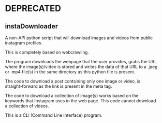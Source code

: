 # DEPRECATED

## instaDownloader

A non-API python script that will download images and videos from public instagram profiles.

This is completely based on webcrawling.

The program downloads the webpage that the user provides, grabs the URL where the image(s)/video is stored and writes the data of that URL to a .jpeg or .mp4 file(s) in the same directory as this python file is present.

The code to download a post containing only one image or video, is straight-forward as the link is present in the meta tag.

The code to download a collection of image(s) works based on the keywords that Instagram uses in the web page. This code cannot download a collection of videos.

This is a CLI (Command Line Interface) program.
